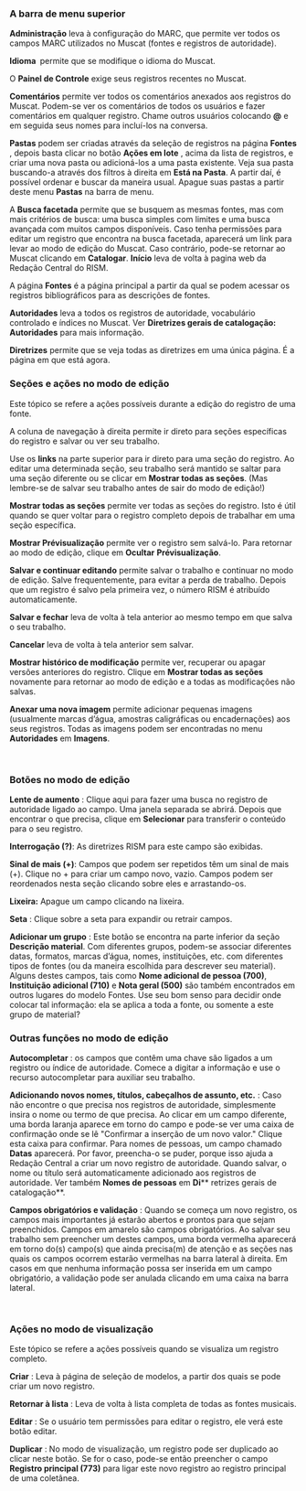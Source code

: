 ### **A barra de menu superior**

**Administração** leva à configuração do MARC, que permite ver todos os campos MARC utilizados no Muscat (fontes e registros de autoridade).

**Idioma&nbsp;** permite que se modifique o idioma do Muscat.

O **Painel de Controle** exige seus registros recentes no Muscat.

**Comentários** permite ver todos os comentários anexados aos registros do Muscat. Podem-se ver os comentários de todos os usuários e fazer comentários em qualquer registro. Chame outros usuários colocando **@** e em seguida seus nomes para incluí-los na conversa.

**Pastas** podem ser criadas através da seleção de registros na página **Fontes** , depois basta clicar no botão **Ações em lote** , acima da lista de registros, e criar uma nova pasta ou adicioná-los a uma pasta existente. Veja sua pasta buscando-a através dos filtros à direita em **Está na Pasta**. A partir daí, é possível ordenar e buscar da maneira usual. Apague suas pastas a partir deste menu **Pastas** na barra de menu.

A **Busca facetada** permite que se busquem as mesmas fontes, mas com mais critérios de busca: uma busca simples com limites e uma busca avançada com muitos campos disponíveis. Caso tenha permissões para editar um registro que encontra na busca facetada, aparecerá um link para levar ao modo de edição do Muscat. Caso contrário, pode-se retornar ao Muscat clicando em **Catalogar**. **Início** leva de volta à pagina web da Redação Central do RISM.

A página **Fontes** é a página principal a partir da qual se podem acessar os registros bibliográficos para as descrições de fontes.

**Autoridades** leva a todos os registros de autoridade, vocabulário controlado e índices no Muscat. Ver **Diretrizes gerais de catalogação: Autoridades** para mais informação.

**Diretrizes** permite que se veja todas as diretrizes em uma única página. É a página em que está agora.

  
  

### Seções e ações no modo de edição

Este tópico se refere a ações possíveis durante a edição do registro de uma fonte.

A coluna de navegação à direita permite ir direto para seções específicas do registro e salvar ou ver seu trabalho.

Use os **links** na parte superior para ir direto para uma seção do registro. Ao editar uma determinada seção, seu trabalho será mantido se saltar para uma seção diferente ou se clicar em **Mostrar todas as seções**. (Mas lembre-se de salvar seu trabalho antes de sair do modo de edição!)

**Mostrar todas as seções** permite ver todas as seções do registro. Isto é útil quando se quer voltar para o registro completo depois de trabalhar em uma seção específica.

**Mostrar Prévisualização** permite ver o registro sem salvá-lo. Para retornar ao modo de edição, clique em **Ocultar**  **Prévisualização**.

**Salvar e continuar editando** permite salvar o trabalho e continuar no modo de edição. Salve frequentemente, para evitar a perda de trabalho. Depois que um registro é salvo pela primeira vez, o número RISM é atribuído automaticamente.

**Salvar e fechar** leva de volta à tela anterior ao mesmo tempo em que salva o seu trabalho.

**Cancelar** leva de volta à tela anterior sem salvar.

**Mostrar histórico de modificação** permite ver, recuperar ou apagar versões anteriores do registro. Clique em **Mostrar todas as seções** novamente para retornar ao modo de edição e a todas as modificações não salvas.

**Anexar uma nova imagem** permite adicionar pequenas imagens (usualmente marcas d’água, amostras caligráficas ou encadernações) aos seus registros. Todas as imagens podem ser encontradas no menu **Autoridades** em **Imagens**.

&nbsp;  

### Botões no modo de edição

**Lente de aumento** : Clique aqui para fazer uma busca no registro de autoridade ligado ao campo. Uma janela separada se abrirá. Depois que encontrar o que precisa, clique em **Selecionar** para transferir o conteúdo para o seu registro.

**Interrogação (?)**: As diretrizes RISM para este campo são exibidas.

**Sinal de mais (+)**: Campos que podem ser repetidos têm um sinal de mais (+). Clique no + para criar um campo novo, vazio. Campos podem ser reordenados nesta seção clicando sobre eles e arrastando-os.&nbsp;

**Lixeira:** Apague um campo clicando na lixeira.

**Seta** : Clique sobre a seta para expandir ou retrair campos.

**Adicionar um grupo** : Este botão se encontra na parte inferior da seção **Descrição material**. Com diferentes grupos, podem-se associar diferentes datas, formatos, marcas d’água, nomes, instituições, etc. com diferentes tipos de fontes (ou da maneira escolhida para descrever seu material). Alguns destes campos, tais como **Nome adicional de pessoa (700)**, **Instituição adicional (710)** e **Nota geral (500)** são também encontrados em outros lugares do modelo Fontes. Use seu bom senso para decidir onde colocar tal informação: ela se aplica a toda a fonte, ou somente a este grupo de material?

### Outras funções no modo de edição

**Autocompletar** : os campos que contêm uma chave são ligados a um registro ou índice de autoridade. Comece a digitar a informação e use o recurso autocompletar para auxiliar seu trabalho.

**Adicionando novos nomes, títulos, cabeçalhos de assunto, etc.** : Caso não encontre o que precisa nos registros de autoridade, simplesmente insira o nome ou termo de que precisa. Ao clicar em um campo diferente, uma borda laranja aparece em torno do campo e pode-se ver uma caixa de confirmação onde se lê "Confirmar a inserção de um novo valor." Clique esta caixa para confirmar. Para nomes de pessoas, um campo chamado **Datas** aparecerá. Por favor, preencha-o se puder, porque isso ajuda a Redação Central a criar um novo registro de autoridade. Quando salvar, o nome ou título será automaticamente adicionado aos registros de autoridade. Ver também **Nomes de pessoas** em **Di**** retrizes gerais de catalogação**.

**Campos obrigatórios e validação** : Quando se começa um novo registro, os campos mais importantes já estarão abertos e prontos para que sejam preenchidos. Campos em amarelo são campos obrigatórios. Ao salvar seu trabalho sem preencher um destes campos, uma borda vermelha aparecerá em torno do(s) campo(s) que ainda precisa(m) de atenção e as seções nas quais os campos ocorrem estarão vermelhas na barra lateral à direita. Em casos em que nenhuma informação possa ser inserida em um campo obrigatório, a validação pode ser anulada clicando em uma caixa na barra lateral.

&nbsp;

### Ações no modo de visualização

Este tópico se refere a ações possíveis quando se visualiza um registro completo.

**Criar** : Leva à página de seleção de modelos, a partir dos quais se pode criar um novo registro.

**Retornar à lista** : Leva de volta à lista completa de todas as fontes musicais.

**Editar** : Se o usuário tem permissões para editar o registro, ele verá este botão editar.

**Duplicar** : No modo de visualização, um registro pode ser duplicado ao clicar neste botão. Se for o caso, pode-se então preencher o campo **Registro principal (773)** para ligar este novo registro ao registro principal de uma coletânea.
